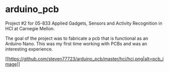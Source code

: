 # arduino_pcb

Project #2 for 05-833 Applied Gadgets, Sensors and Activity Recognition in HCI at Carnegie Mellon.

The goal of the project was to fabricate a pcb that is functional as an Arduino Nano. This was my first time working with PCBs and was an interesting experience.

[[https://github.com/steven77723/arduino_pcb/master/hci/hci.png|alt=pcb_image]]
 
